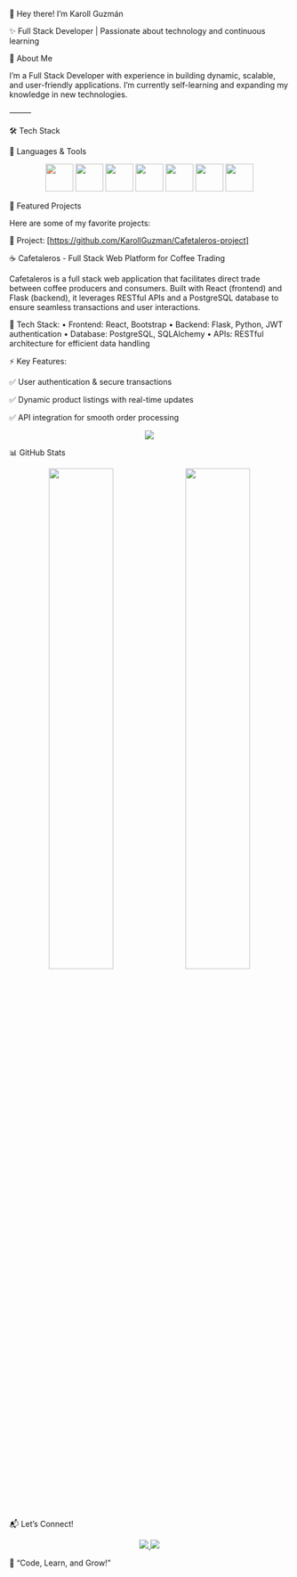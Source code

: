 🚀 Hey there! I’m Karoll Guzmán

✨ Full Stack Developer | Passionate about technology and continuous learning

📌 About Me

I’m a Full Stack Developer with experience in building dynamic, scalable, and user-friendly applications.
I’m currently self-learning and expanding my knowledge in new technologies.

⸻

🛠️ Tech Stack


🚀 Languages & Tools

<p align="center">
  <img src="https://cdn.jsdelivr.net/gh/devicons/devicon/icons/react/react-original.svg" width="50" style="filter: hue-rotate(270deg);"/>
  <img src="https://cdn.jsdelivr.net/gh/devicons/devicon/icons/javascript/javascript-original.svg" width="50"/>
  <img src="https://cdn.jsdelivr.net/gh/devicons/devicon/icons/python/python-original.svg" width="50"/>
  <img src="https://cdn.jsdelivr.net/gh/devicons/devicon/icons/flask/flask-original.svg" width="50"/>
  <img src="https://cdn.jsdelivr.net/gh/devicons/devicon/icons/git/git-original.svg" width="50"/>
  <img src="https://cdn.jsdelivr.net/gh/devicons/devicon/icons/bootstrap/bootstrap-original.svg" width="50"/>
  <img src="https://cdn.jsdelivr.net/gh/devicons/devicon/icons/postgresql/postgresql-original.svg" width="50"/
</p>

🌟 Featured Projects

Here are some of my favorite projects:

📌 Project: [https://github.com/KarollGuzman/Cafetaleros-project]

☕ Cafetaleros - Full Stack Web Platform for Coffee Trading

Cafetaleros is a full stack web application that facilitates direct trade between coffee producers and consumers. Built with React (frontend) and Flask (backend), it leverages RESTful APIs and a PostgreSQL database to ensure seamless transactions and user interactions.

🔹 Tech Stack:
	•	Frontend: React, Bootstrap
	•	Backend: Flask, Python, JWT authentication
	•	Database: PostgreSQL, SQLAlchemy
	•	APIs: RESTful architecture for efficient data handling
 
⚡ Key Features:

✅ User authentication & secure transactions

✅ Dynamic product listings with real-time updates

✅ API integration for smooth order processing

<p align="center">
  <a href="https://github.com/KarollGuzman">
    <img src="https://img.shields.io/badge/-See%20More%20Projects-6A0DAD?style=for-the-badge&logo=github&logoColor=white"/>
  </a>
</p>

📊 GitHub Stats

<p align="center">
  <img src="https://github-readme-stats.vercel.app/api?username=KarollGuzman&show_icons=true&theme=dark&bg_color=000000&hide_border=true" width="48%" />
  <img src="https://"github-readme-streak-stats.herokuapp.com/?user=KarollGuzman&theme=radical width="48%" />
</p>


📬 Let’s Connect!

<p align="center">
  <a href="https://www.linkedin.com/in/karoll-guzm%C3%A1n-1a005732a/">
    <img src="https://img.shields.io/badge/-LinkedIn-6A0DAD?style=for-the-badge&logo=linkedin&logoColor=white"/>
  </a>
  <a href="https://github.com/KarollGuzman">
    <img src="https://img.shields.io/badge/-GitHub-6A0DAD?style=for-the-badge&logo=github&logoColor=white"/>
  </a>
</p>

🌟 “Code, Learn, and Grow!”
